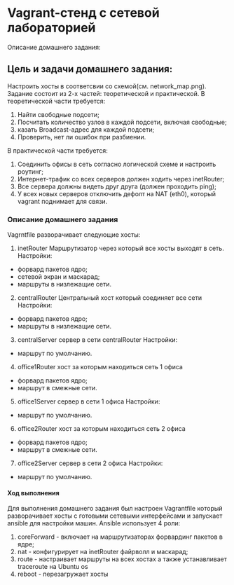 # Vagrant-стенд c сетевой лабораторией

Описание домашнего задания:

## Цель и задачи домашнего задания:
Настроить хосты в соответсвии со схемой(см. network_map.png). 
Задание состоит из 2-х частей: теоретической и практической.
В теоретической части требуется: 
1) Найти свободные подсети;
2) Посчитать количество узлов в каждой подсети, включая свободные;
3) казать Broadcast-адрес для каждой подсети;
4) Проверить, нет ли ошибок при разбиении.


В практической части требуется: 
1) Соединить офисы в сеть согласно логической схеме и настроить роутинг;
2) Интернет-трафик со всех серверов должен ходить через inetRouter;
3) Все сервера должны видеть друг друга (должен проходить ping);
4) У всех новых серверов отключить дефолт на NAT (eth0), который vagrant поднимает для связи.


### Описание домашнего задания
Vagrntfile разворачивает следующие хосты:
1) inetRouter
Маршрутизатор через который все хосты выходят в сеть.
Настройки:

- форвард пакетов ядро;
- сетевой экран и маскарад;
- маршруты в низлежащие сети.
2) centralRouter
Центральный хост который соединяет все сети
Настройки:

- форвард пакетов ядро;
- маршруты в низлежащие сети.
3) centralServer
сервер в сети centralRouter
Настройки:

- маршрут по умолчанию.
4) office1Router
хост за которым находиться сеть 1 офиса
- форвард пакетов ядро;
- маршрут в смежные сети.
5) office1Server
сервер в сети 1 офиса
Настройки:

- маршрут по умолчанию.
6) office2Router
  хост за которым находиться сеть 2 офиса
- форвард пакетов ядро;
- маршрут в смежные сети.
7) office2Server
сервер в сети 2 офиса
Настройки:
- маршрут по умолчанию.

#### Ход выполнения
Для выполнения домашнего задания был настроен Vagrantfile который разворачивает хосты с готовыми сетевыми интерфейсами и запускает ansible для настройки машин.
Ansible использует 4 роли:
1) coreForward - включает на маршрутизаторах форвардинг пакетов в ядре;
2) nat - конфигурирует на inetRouter файрволл и маскарад;
3) route - настраивает маршруты на всех хостах а также устанавливает traceroute на Ubuntu os
4) reboot - перезагружает хосты
